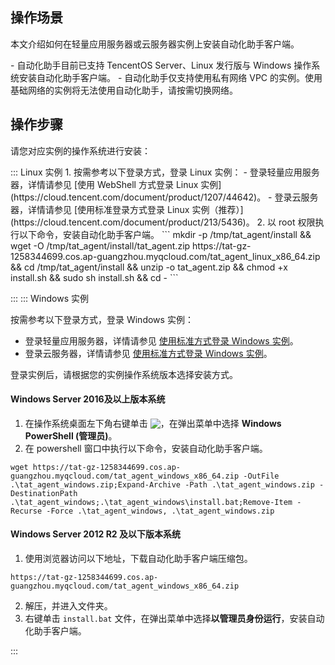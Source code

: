 ## 操作场景
本文介绍如何在轻量应用服务器或云服务器实例上安装自动化助手客户端。

<dx-alert infotype="notice" title="">
- 自动化助手目前已支持 TencentOS Server、Linux 发行版与 Windows 操作系统安装自动化助手客户端。
- 自动化助手仅支持使用私有网络 VPC 的实例。使用基础网络的实例将无法使用自动化助手，请按需切换网络。
</dx-alert>




## 操作步骤
请您对应实例的操作系统进行安装：


<dx-tabs>
::: Linux 实例
1. 按需参考以下登录方式，登录 Linux 实例：
   - 登录轻量应用服务器，详情请参见 [使用 WebShell 方式登录 Linux 实例](https://cloud.tencent.com/document/product/1207/44642)。
   - 登录云服务器，详情请参见 [使用标准登录方式登录 Linux 实例（推荐）](https://cloud.tencent.com/document/product/213/5436)。
2. 以 root 权限执行以下命令，安装自动化助手客户端。
```
mkdir -p /tmp/tat_agent/install && wget -O /tmp/tat_agent/install/tat_agent.zip https://tat-gz-1258344699.cos.ap-guangzhou.myqcloud.com/tat_agent_linux_x86_64.zip && cd /tmp/tat_agent/install && unzip -o tat_agent.zip && chmod +x install.sh && sudo sh install.sh && cd -
```

:::
::: Windows 实例

按需参考以下登录方式，登录 Windows 实例：
 - 登录轻量应用服务器，详情请参见 [使用标准方式登录 Windows 实例](https://cloud.tencent.com/document/product/1207/44656)。
 - 登录云服务器，详情请参见  [使用标准方式登录 Windows 实例](https://cloud.tencent.com/document/product/213/57778)。


 登录实例后，请根据您的实例操作系统版本选择安装方式。


#### Windows Server 2016及以上版本系统
1. 在操作系统桌面左下角右键单击 <img src="https://qcloudimg.tencent-cloud.cn/raw/0cfefcbe7474bf6b532a589c53314d5b.png" style="margin:-3px 0px">，在弹出菜单中选择 <b>Windows PowerShell (管理员)</b>。
2. 在 powershell 窗口中执行以下命令，安装自动化助手客户端。
```
wget https://tat-gz-1258344699.cos.ap-guangzhou.myqcloud.com/tat_agent_windows_x86_64.zip -OutFile .\tat_agent_windows.zip;Expand-Archive -Path .\tat_agent_windows.zip -DestinationPath .\tat_agent_windows;.\tat_agent_windows\install.bat;Remove-Item -Recurse -Force .\tat_agent_windows, .\tat_agent_windows.zip
```


#### Windows Server 2012 R2 及以下版本系统
1. 使用浏览器访问以下地址，下载自动化助手客户端压缩包。
```
https://tat-gz-1258344699.cos.ap-guangzhou.myqcloud.com/tat_agent_windows_x86_64.zip
```
2. 解压，并进入文件夹。
3. 右键单击 `install.bat` 文件，在弹出菜单中选择**以管理员身份运行**，安装自动化助手客户端。

:::
</dx-tabs>




